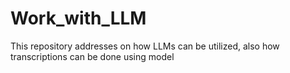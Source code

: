 # Work_with_LLM
This repository addresses on how LLMs can be utilized, also how transcriptions can be done using model
